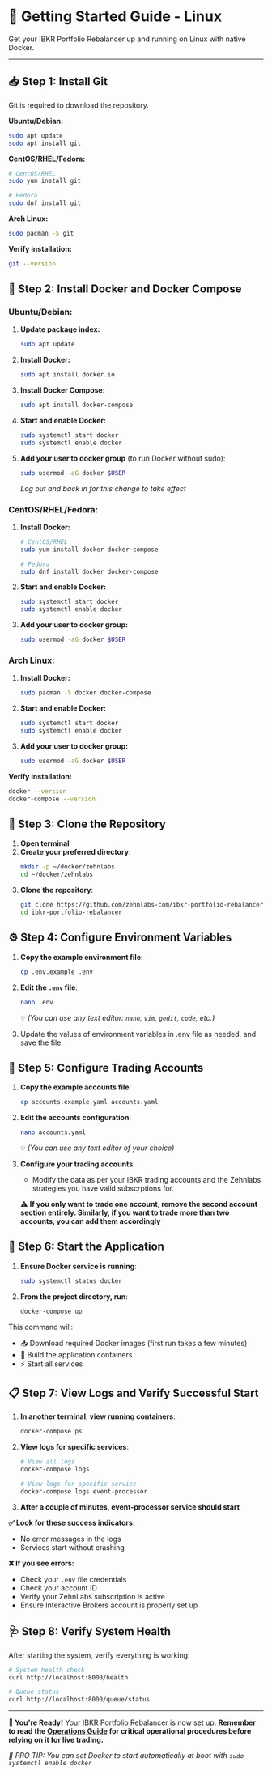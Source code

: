 # 🚀 Getting Started Guide - Linux

Get your IBKR Portfolio Rebalancer up and running on Linux with native Docker.

---

## 📥 Step 1: Install Git

Git is required to download the repository.

**Ubuntu/Debian:**
```bash
sudo apt update
sudo apt install git
```

**CentOS/RHEL/Fedora:**
```bash
# CentOS/RHEL
sudo yum install git

# Fedora
sudo dnf install git
```

**Arch Linux:**
```bash
sudo pacman -S git
```

**Verify installation:**
```bash
git --version
```

## 🐳 Step 2: Install Docker and Docker Compose

### Ubuntu/Debian:

1. **Update package index:**
   ```bash
   sudo apt update
   ```

2. **Install Docker:**
   ```bash
   sudo apt install docker.io
   ```

3. **Install Docker Compose:**
   ```bash
   sudo apt install docker-compose
   ```

4. **Start and enable Docker:**
   ```bash
   sudo systemctl start docker
   sudo systemctl enable docker
   ```

5. **Add your user to docker group** (to run Docker without sudo):
   ```bash
   sudo usermod -aG docker $USER
   ```
   *Log out and back in for this change to take effect*

### CentOS/RHEL/Fedora:

1. **Install Docker:**
   ```bash
   # CentOS/RHEL
   sudo yum install docker docker-compose
   
   # Fedora
   sudo dnf install docker docker-compose
   ```

2. **Start and enable Docker:**
   ```bash
   sudo systemctl start docker
   sudo systemctl enable docker
   ```

3. **Add your user to docker group:**
   ```bash
   sudo usermod -aG docker $USER
   ```

### Arch Linux:

1. **Install Docker:**
   ```bash
   sudo pacman -S docker docker-compose
   ```

2. **Start and enable Docker:**
   ```bash
   sudo systemctl start docker
   sudo systemctl enable docker
   ```

3. **Add your user to docker group:**
   ```bash
   sudo usermod -aG docker $USER
   ```

**Verify installation:**
```bash
docker --version
docker-compose --version
```

## 📁 Step 3: Clone the Repository

1. **Open terminal**
2. **Create your preferred directory**:
   ```bash
   mkdir -p ~/docker/zehnlabs
   cd ~/docker/zehnlabs
   ```
3. **Clone the repository**:
   ```bash
   git clone https://github.com/zehnlabs-com/ibkr-portfolio-rebalancer.git
   cd ibkr-portfolio-rebalancer
   ```

## ⚙️ Step 4: Configure Environment Variables

1. **Copy the example environment file**:
   ```bash
   cp .env.example .env
   ```

2. **Edit the `.env` file**:
   ```bash
   nano .env
   ```
   💡 *(You can use any text editor: `nano`, `vim`, `gedit`, `code`, etc.)*

3. Update the values of environment variables in .env file as needed, and save the file.
   
## 🏦 Step 5: Configure Trading Accounts

1. **Copy the example accounts file**:
   ```bash
   cp accounts.example.yaml accounts.yaml
   ```

2. **Edit the accounts configuration**:
   ```bash
   nano accounts.yaml
   ```
   💡 *(You can use any text editor of your choice)*

3. **Configure your trading accounts**. 
   - Modify the data as per your IBKR trading accounts and the Zehnlabs strategies you have valid subscrptions for.

   ⚠️ **If you only want to trade one account, remove the second account section entirely. Similarly, if you want to trade more than two accounts, you can add them accordingly**

## 🚀 Step 6: Start the Application

1. **Ensure Docker service is running**:
   ```bash
   sudo systemctl status docker
   ```

2. **From the project directory, run**:
   ```bash
   docker-compose up
   ```

This command will:
- 📥 Download required Docker images (first run takes a few minutes)
- 🔨 Build the application containers
- ⚡ Start all services

## 📋 Step 7: View Logs and Verify Successful Start

1. **In another terminal, view running containers**:
   ```bash
   docker-compose ps
   ```

2. **View logs for specific services**:
   ```bash
   # View all logs
   docker-compose logs
   
   # View logs for specific service
   docker-compose logs event-processor
   ```

3. **After a couple of minutes, event-processor service should start**

**✅ Look for these success indicators:**
- No error messages in the logs
- Services start without crashing

**❌ If you see errors:**
- Check your `.env` file credentials
- Check your account ID
- Verify your ZehnLabs subscription is active
- Ensure Interactive Brokers account is properly set up

## 🩺 Step 8: Verify System Health

After starting the system, verify everything is working:

```bash
# System health check
curl http://localhost:8000/health

# Queue status
curl http://localhost:8000/queue/status
```

---

**🎉 You're Ready!** Your IBKR Portfolio Rebalancer is now set up. **Remember to read the [Operations Guide](operations.md) for critical operational procedures before relying on it for live trading.**

*🔔 PRO TIP: You can set Docker to start automatically at boot with `sudo systemctl enable docker`*